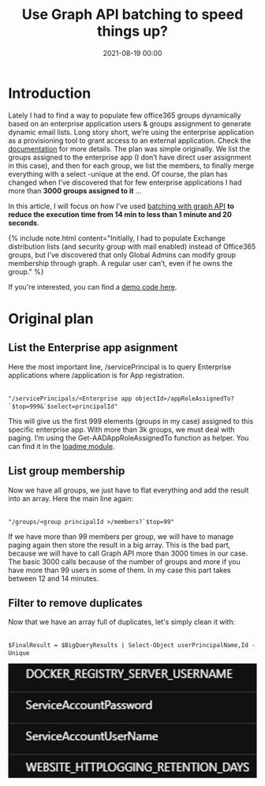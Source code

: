 ﻿---
title: Use Graph API batching to speed things up? 
date: 2021-08-19 00:00
categories: [powershell]
tags: [graphAPI, Powershell]
---

# Introduction

Lately I had to find a way to populate few office365 groups dynamically based on an enterprise application users & groups assignment to generate dynamic email lists. Long story short, we’re using the enterprise application as a provisioning tool to grant access to an external application. Check the [documentation](https://docs.microsoft.com/en-us/azure/active-directory/app-provisioning/configure-automatic-user-provisioning-portal) for more details. The plan was simple originally. We list the groups assigned to the enterprise app (I don’t have direct user assignment in this case), and then for each group, we list the members, to finally merge everything with a select -unique at the end. Of course, the plan has changed when I’ve discovered that for few enterprise applications I had more than **3000 groups assigned to it** …

In this article, I will focus on how I’ve used [batching with graph API](https://docs.microsoft.com/en-us/graph/json-batching) **to reduce the execution time from 14 min to less than 1 minute and 20 seconds**.

{% include note.html content="Initially, I had to populate Exchange distribution lists (and security group with mail enabled) instead of Office365 groups, but I’ve discovered that only Global Admins can modify group membership through graph. A regular user can’t, even if he owns the group." %}

If you're interested, you can find a [demo code here](https://github.com/SCOMnewbie/Azure/blob/master/GraphAPI/Batch/README.md).

# Original plan

## List the Enterprise app asignment

Here the most important line, /servicePrincipal is to query Enterprise applications where /application is for App registration.

``` Powershel

"/servicePrincipals/<Enterprise app objectId>/appRoleAssignedTo?`$top=999&`$select=principalId"

```

This will give us the first 999 elements (groups in my case) assigned to this specific enterprise app. With more than 3k groups, we must deal with paging.  I’m using the Get-AADAppRoleAssignedTo function as helper. You can find it in the [loadme module](https://github.com/SCOMnewbie/Azure/blob/master/GraphAPI/Batch/loadme.psm1).

## List group membership

Now we have all groups, we just have to flat everything and add the result into an array. Here the main line again:

``` Powershel

"/groups/<group principalId >/members?`$top=99"

```

If we have more than 99 members per group, we will have to manage paging again then store the result in a big array. This is the bad part, because we will have to call Graph API more than 3000 times in our case. The basic 3000 calls because of the number of groups and more if you have more than 99 users in some of them. In my case this part takes between 12 and 14 minutes.

## Filter to remove duplicates

Now that we have an array full of duplicates, let's simply clean it with:

``` Powershel

$FinalResult = $BigQueryResults | Select-Object userPrincipalName,Id -Unique

```


![appsettings](/assets/img/2021-07-28/appsettings.png)